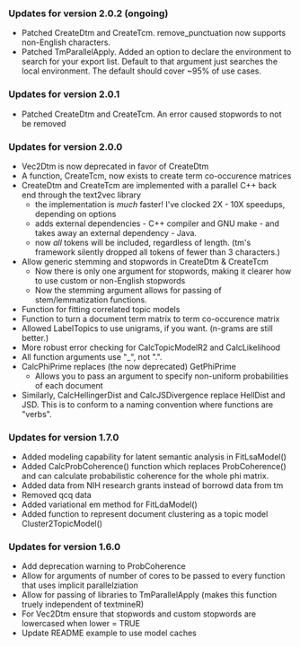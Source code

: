 ### Updates for version 2.0.2 (ongoing)

* Patched CreateDtm and CreateTcm. remove_punctuation now supports non-English characters.
* Patched TmParallelApply. Added an option to declare the environment to search for your export list.
  Default to that argument just searches the local environment. The default should cover ~95% of 
  use cases.


### Updates for version 2.0.1

* Patched CreateDtm and CreateTcm. An error caused stopwords to not be removed

### Updates for version 2.0.0

* Vec2Dtm is now deprecated in favor of CreateDtm
* A function, CreateTcm, now exists to create term co-occurence matrices
* CreateDtm and CreateTcm are implemented with a parallel C++ back end through the text2vec library
  - the implementation is _much_ faster! I've clocked 2X - 10X speedups, depending on options
  - adds external dependencies - C++ compiler and GNU make - and takes away an external
    dependency - Java.
  - now _all_ tokens will be included, regardless of length. (tm's framework silently
    dropped all tokens of fewer than 3 characters.)
* Allow generic stemming and stopwords in CreateDtm & CreateTcm
  - Now there is only one argument for stopwords, making it clearer how to use 
    custom or non-English stopwords
  - Now the stemming argument allows for passing of stem/lemmatization functions.
* Function for fitting correlated topic models
* Function to turn a document term matrix to term co-occurence matrix
* Allowed LabelTopics to use unigrams, if you want. (n-grams are still better.)
* More robust error checking for CalcTopicModelR2 and CalcLikelihood
* All function arguments use "_", not ".".
* CalcPhiPrime replaces (the now deprecated) GetPhiPrime
  - Allows you to pass an argument to specify non-uniform probabilities of each 
    document
* Similarly, CalcHellingerDist and CalcJSDivergence replace HellDist and JSD.
  This is to conform to a naming convention where functions are "verbs".


### Updates for version 1.7.0

* Added modeling capability for latent semantic analysis in FitLsaModel()
* Added CalcProbCoherence() function which replaces ProbCoherence() and can calculate
  probabilistic coherence for the whole phi matrix.
* Added data from NIH research grants instead of borrowd data from tm
* Removed qcq data 
* Added variational em method for FitLdaModel()
* Added function to represent document clustering as a topic model Cluster2TopicModel()

### Updates for version 1.6.0

* Add deprecation warning to ProbCoherence 
* Allow for arguments of number of cores to be passed to every function that 
  uses implicit parallelziation 
* Allow for passing of libraries to TmParallelApply (makes this function truely
  independent of textmineR) 
* For Vec2Dtm ensure that stopwords and custom stopwords are lowercased 
  when lower = TRUE 
* Update README example to use model caches 
  
